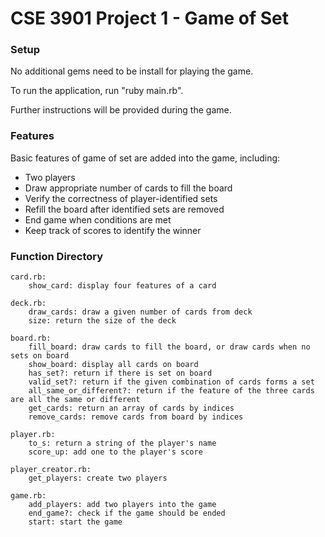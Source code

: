 # CSE 3901 Project 1 - Game of Set

### Setup

No additional gems need to be install for playing the game.

To run the application, run "ruby main.rb".

Further instructions will be provided during the game.

### Features

Basic features of game of set are added into the game, including:

- Two players
- Draw appropriate number of cards to fill the board
- Verify the correctness of player-identified sets
- Refill the board after identified sets are removed
- End game when conditions are met
- Keep track of scores to identify the winner

### Function Directory

    card.rb:
        show_card: display four features of a card

    deck.rb:
        draw_cards: draw a given number of cards from deck
        size: return the size of the deck

    board.rb:
        fill_board: draw cards to fill the board, or draw cards when no sets on board
        show_board: display all cards on board
        has_set?: return if there is set on board
        valid_set?: return if the given combination of cards forms a set
        all_same_or_different?: return if the feature of the three cards are all the same or different
        get_cards: return an array of cards by indices
        remove_cards: remove cards from board by indices

    player.rb:
        to_s: return a string of the player's name
        score_up: add one to the player's score

    player_creator.rb:
        get_players: create two players

    game.rb:
        add_players: add two players into the game
        end_game?: check if the game should be ended
        start: start the game
